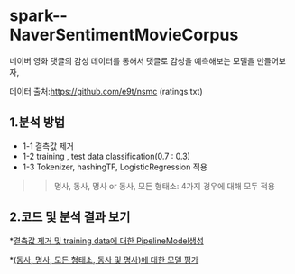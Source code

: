 spark--NaverSentimentMovieCorpus
================================

네이버 영화 댓글의 감성 데이터를 통해서 댓글로 감성을 예측해보는 모델을 만들어보자,


데이터 출처:https://github.com/e9t/nsmc (ratings.txt) 

1.분석 방법
----------
   * 1-1 결측값 제거
   * 1-2 training , test data classification(0.7 : 0.3)
   * 1-3 Tokenizer, hashingTF, LogisticRegression 적용
   >>명사, 동사, 명사 or 동사, 모든 형태소: 4가지 경우에 대해 모두 적용

2.코드 및 분석 결과 보기
-----------------------

  *[결측값 제거 및 training data에 대한 PipelineModel생성](https://www.zepl.com/UHMK7RFW2/spaces/SKIX7089H/fde3f1b5903245f08a4daf2f1ae4da8d)
   
  *[(동사, 명사, 모든 형태소, 동사 및 명사)에 대한 모델 평가](https://www.zepl.com/UHMK7RFW2/spaces/SKIX7089H/ed192cf60a484c219cd2f05a299d9ae0)
